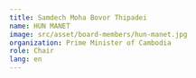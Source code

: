 ```yaml
---
title: Samdech Moha Bovor Thipadei
name: HUN MANET
image: src/asset/board-members/hun-manet.jpg
organization: Prime Minister of Cambodia
role: Chair
lang: en
---
```

